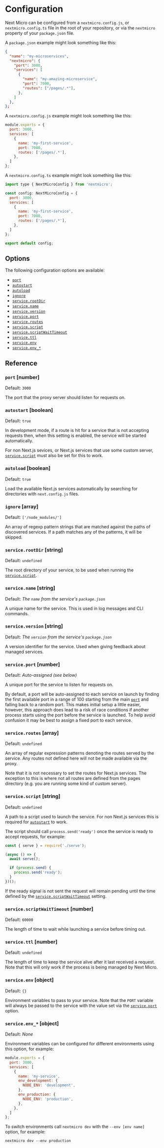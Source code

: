 
# Configuration

Next Micro can be configured from a `nextmicro.config.js`, or
`nextmicro.config.ts` file in the root of your repository, or via the
`nextmicro` property of your `package.json` file.

A `package.json` example might look something like this:

```json
{
  "name": "my-microservices",
  "nextmicro": {
    "port": 3000,
    "services": [
      {
        "name": "my-amazing-microservice",
        "port": 7000,
        "routes": ["/pages/.*"],
      },
    ]
  },
};
```

A `nextmicro.config.js` example might look something like this:

```js
module.exports = {
  port: 3000,
  services: [
    {
      name: 'my-first-service',
      port: 7000,
      routes: ['/pages/.*'],
    },
  ]
};
```

A `nextmicro.config.ts` example might look something like this:

```js
import type { NextMicroConfig } from 'nextmicro';

const config: NextMicroConfig = {
  port: 3000,
  services: [
    {
      name: 'my-first-service',
      port: 7000,
      routes: ['/pages/.*'],
    },
  ]
};

export default config;
```

## Options

The following configuration options are available:

- [`port`](#port-number)
- [`autostart`](#autostart-boolean)
- [`autoload`](#autoload-boolean)
- [`ignore`](#ignore-array)
- [`service.rootDir`](#servicerootdir-string)
- [`service.name`](#servicename-string)
- [`service.version`](#serviceversion-string)
- [`service.port`](#serviceport-number)
- [`service.routes`](#serviceroutes-array)
- [`service.script`](#servicescript-string)
- [`service.scriptWaitTimeout`](#servicescriptwaittimeout-number)
- [`service.ttl`](#servicettl-number)
- [`service.env`](#serviceenv-object)
- [`service.env_*`](#serviceenv_*-object)

## Reference

### `port` [number]

Default: `3000`

The port that the proxy server should listen for requests on.

### `autostart` [boolean]

Default: `true`

In development mode, if a route is hit for a service that is not accepting
requests then, when this setting is enabled, the service will be started
automatically.

For non Next.js sevices, or Next.js services that use some custom server,
[`service.script`](#servicescript-string) must also be set for this to work.

### `autoload` [boolean]

Default: `true`

Load the available Next.js services automatically by searching for directories
with `next.config.js` files.

### `ignore` [array]

Default: `['/node_modules/']`

An array of regexp pattern strings that are matched against the paths of
discovered services. If a path matches any of the patterns, it will be skipped.

### `service.rootDir` [string]

Default: `undefined`

The root directory of your service, to be used when running the
[`service.script`](#servicescript-string).

### `service.name` [string]

Default: *The `name` from the service's `package.json`*

A unique name for the service. This is used in log messages and CLI commands.

### `service.version` [string]

Default: *The `version` from the service's `package.json`*

A version identifier for the service. Used when giving feedback about managed services.

### `service.port` [number]

Default: *Auto-assigned (see below)*

A unique port for the service to listen for requests on.

By default, a port will be auto-assigned to each service on launch by finding
the first available port in a range of 100 starting from the main
[`port`](#port-number) and falling back to a random port. This makes initial
setup a little easier, however, this approach does lead to a risk of race
conditions if another process starts using the port before the service is
launched. To help avoid confusion it may be best to assign a fixed port
to each service.

### `service.routes` [array]

Default: `undefined`

An array of regular expression patterns denoting the routes served by the
service. Any routes not defined here will not be made available via the proxy.

Note that it is not necessary to set the routes for Next.js services. The
exception to this is where not all routes are defined from the pages directory
(e.g. you are running some kind of custom server).

### `service.script` [string]

Default: `undefined`

A path to a script used to launch the service. For non Next.js services this is
required for [`autostart`](#autostart-boolean) to work.

The script should call `process.send('ready')` once the service is ready to
accept requests, for example:

```js
const { serve } = require('./serve');

(async () => {
  await serve();

  if (process.send) {
    process.send('ready');
  }
})();
```

If the ready signal is not sent the request will remain pending until the
time defined by the [`service.scriptWaitTimeout`](#servicescriptwaittimeout-number) setting.

### `service.scriptWaitTimeout` [number]

Default: `60000`

The length of time to wait while launching a service before timing out.

### `service.ttl` [number]

Default: `undefined`

The length of time to keep the service alive after it last received a request.
Note that this will only work if the process is being managed by Next Micro.

### `service.env` [object]

Default: `{}`

Environment variables to pass to your service. Note that the `PORT`
variable will always be passed to the service with the value set via the
[`service.port`](#serviceport-number) option.

### `service.env_*` [object]

Default: *None*

Environment variables can be configured for different environments using this
option, for example:

```js
module.exports = {
  port: 3000,
  services: [
    {
      name: 'my-service',
      env_development: {
        NODE_ENV: 'development',
      },
      env_production: {
        NODE_ENV: 'production',
      },
    },
  ]
};
```

To switch environments call `nextmicro dev` with the `--env [env name]` option,
for example:

```
nextmicro dev --env production
```
